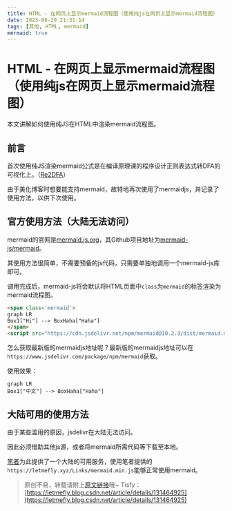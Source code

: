 ```yaml
---
title: HTML - 在网页上显示mermaid流程图（使用纯js在网页上显示mermaid流程图）
date: 2023-06-29 21:31:14
tags: [其他, HTML, mermaid]
mermaid: true
---
```


# HTML - 在网页上显示mermaid流程图（使用纯js在网页上显示mermaid流程图）

本文讲解如何使用纯JS在HTML中渲染mermaid流程图。

## 前言

首次使用纯JS渲染mermaid公式是在编译原理课的程序设计正则表达式转DFA的可视化上。（[Re2DFA](https://re2dfs.letmefly.xyz)）

由于美化博客时想要能支持mermaid，故特地再次使用了mermaidjs，并记录了使用方法，以供下次使用。

## 官方使用方法（大陆无法访问）

mermaid的官网是[mermaid.js.org](https://mermaid.js.org/)，其Github项目地址为[mermaid-js/mermaid](https://github.com/mermaid-js/mermaid)。

其使用方法很简单，不需要预备的js代码，只需要单独地调用一个mermaid-js库即可。

调用完成后，mermaid-js将会默认将HTML页面中```class```为```mermaid```的标签渲染为mermaid流程图。

```html
<span class='mermaid'>
graph LR
Box1["Hi"] --> BoxHaha["Haha"]
</span>
<script src="https://cdn.jsdelivr.net/npm/mermaid@10.2.3/dist/mermaid.min.js"></script>
```

怎么获取最新版的mermaidjs地址呢？最新版的mermaidjs地址可以在```https://www.jsdelivr.com/package/npm/mermaid```获取。

使用效果：

```mermaid
graph LR
Box1["中文"] --> BoxHaha["Haha"]
```

## 大陆可用的使用方法

由于某些滥用的原因，jsdelivr在大陆无法访问。

因此必须借助其他js源，或者将mermaid所需代码等下载至本地。

[笔者](https://letmefly.xyz)为此提供了一个大陆的可用服务，使用笔者提供的```https://letmefly.xyz/Links/mermaid.min.js```能够正常使用mermaid。

> 原创不易，转载请附上[原文链接](https://blog.tisfy.eu.org/2023/06/29/Other-HTML-RenderMermaidByMermaidJS/)哦~
> Tisfy：[https://letmefly.blog.csdn.net/article/details/131464925](https://letmefly.blog.csdn.net/article/details/131464925)
